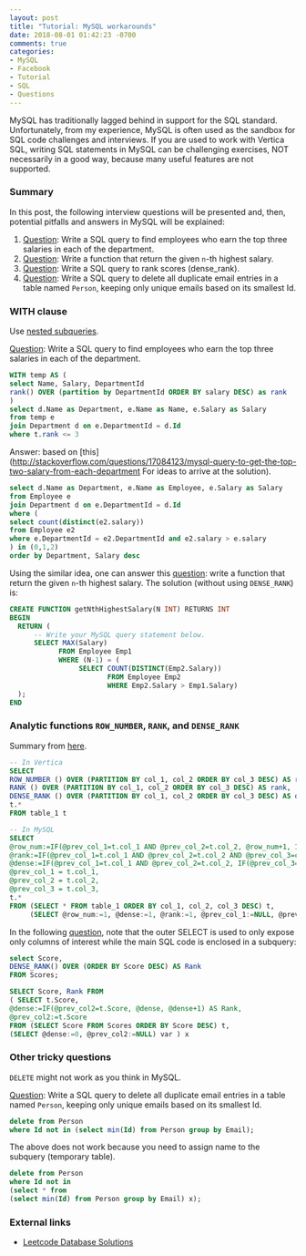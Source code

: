 ```yaml
---
layout: post
title: "Tutorial: MySQL workarounds"
date: 2018-08-01 01:42:23 -0700
comments: true
categories: 
- MySQL
- Facebook
- Tutorial
- SQL
- Questions
---
```


MySQL has traditionally lagged behind in support for the SQL standard. 
Unfortunately, from my experience, MySQL is often used as the sandbox for SQL code challenges and interviews. 
If you are used to work with Vertica SQL, writing SQL statements in MySQL can be challenging exercises, NOT necessarily in a good way, because many useful features are not supported.

<!--more-->

### Summary

In this post, the following interview questions will be presented and, then, potential pitfalls and answers in MySQL will be explained:

1. [Question](https://leetcode.com/problems/department-top-three-salaries/): Write a SQL query to find employees who earn the top three salaries in each of the department.
1. [Question](https://leetcode.com/problems/nth-highest-salary/): Write a function that return the given `n`-th highest salary.
1. [Question](https://leetcode.com/problems/rank-scores/): Write a SQL query to rank scores (dense_rank).
1. [Question](https://leetcode.com/problems/delete-duplicate-emails/): Write a SQL query to delete all duplicate email entries in a table named `Person`, keeping only unique emails based on its smallest Id.

### WITH clause

Use [nested subqueries](http://tdongsi.github.io/blog/2016/08/17/analytic-functions-in-mysql/).

[Question](https://leetcode.com/problems/department-top-three-salaries/): 
Write a SQL query to find employees who earn the top three salaries in each of the department.

``` sql What you might come up
WITH temp AS (
select Name, Salary, DepartmentId
rank() OVER (partition by DepartmentId ORDER BY salary DESC) as rank
)
select d.Name as Department, e.Name as Name, e.Salary as Salary
from temp e
join Department d on e.DepartmentId = d.Id
where t.rank <= 3
```

Answer: based on [this](http://stackoverflow.com/questions/17084123/mysql-query-to-get-the-top-two-salary-from-each-department
For ideas to arrive at the solution).

``` sql What actually works
select d.Name as Department, e.Name as Employee, e.Salary as Salary
from Employee e
join Department d on e.DepartmentId = d.Id
where (
select count(distinct(e2.salary))
from Employee e2
where e.DepartmentId = e2.DepartmentId and e2.salary > e.salary
) in (0,1,2)
order by Department, Salary desc
```

Using the similar idea, one can answer this [question](https://leetcode.com/problems/nth-highest-salary/): 
write a function that return the given `n`-th highest salary. The solution (without using `DENSE_RANK`) is:

``` sql What actually works
CREATE FUNCTION getNthHighestSalary(N INT) RETURNS INT
BEGIN
  RETURN (
      -- Write your MySQL query statement below.
      SELECT MAX(Salary)
            FROM Employee Emp1
            WHERE (N-1) = (
                 SELECT COUNT(DISTINCT(Emp2.Salary))
                        FROM Employee Emp2
                        WHERE Emp2.Salary > Emp1.Salary)
  );
END
```

### Analytic functions `ROW_NUMBER`, `RANK`, and `DENSE_RANK`

Summary from [here](http://tdongsi.github.io/blog/2016/08/17/analytic-functions-in-mysql/).

``` sql ROW_NUMBER, RANK, and DENSE_RANK functions in MySQL
-- In Vertica
SELECT
ROW_NUMBER () OVER (PARTITION BY col_1, col_2 ORDER BY col_3 DESC) AS row_number,
RANK () OVER (PARTITION BY col_1, col_2 ORDER BY col_3 DESC) AS rank,
DENSE_RANK () OVER (PARTITION BY col_1, col_2 ORDER BY col_3 DESC) AS dense_rank,
t.*
FROM table_1 t

-- In MySQL
SELECT
@row_num:=IF(@prev_col_1=t.col_1 AND @prev_col_2=t.col_2, @row_num+1, 1) AS row_number,
@rank:=IF(@prev_col_1=t.col_1 AND @prev_col_2=t.col_2 AND @prev_col_3=col_3, @rank, @row_num) AS rank,
@dense:=IF(@prev_col_1=t.col_1 AND @prev_col_2=t.col_2, IF(@prev_col_3=col_3, @dense, @dense+1), 1) AS dense_rank,
@prev_col_1 = t.col_1,
@prev_col_2 = t.col_2,
@prev_col_3 = t.col_3,
t.*
FROM (SELECT * FROM table_1 ORDER BY col_1, col_2, col_3 DESC) t,
     (SELECT @row_num:=1, @dense:=1, @rank:=1, @prev_col_1:=NULL, @prev_col_2:=NULL, @prev_col_3:=NULL) var
```

In the following [question](https://leetcode.com/problems/rank-scores/), note that the outer SELECT is used to only expose only columns of interest while the main SQL code is enclosed in a subquery:

``` sql Solution in Vertica SQL
select Score,
DENSE_RANK() OVER (ORDER BY Score DESC) AS Rank
FROM Scores;
```

``` sql Solution in MySQL
SELECT Score, Rank FROM
( SELECT t.Score,
@dense:=IF(@prev_col2=t.Score, @dense, @dense+1) AS Rank,
@prev_col2:=t.Score
FROM (SELECT Score FROM Scores ORDER BY Score DESC) t,
(SELECT @dense:=0, @prev_col2:=NULL) var ) x
```

### Other tricky questions

`DELETE` might not work as you think in MySQL.

[Question](https://leetcode.com/problems/delete-duplicate-emails/): 
Write a SQL query to delete all duplicate email entries in a table named `Person`, keeping only unique emails based on its smallest Id.

``` sql What you might come up
delete from Person
where Id not in (select min(Id) from Person group by Email);
```

The above does not work because you need to assign name to the subquery (temporary table).

``` sql What actually works
delete from Person
where Id not in
(select * from
(select min(Id) from Person group by Email) x);
```

### External links

* [Leetcode Database Solutions](https://github.com/kamyu104/LeetCode/tree/master/MySQL)


